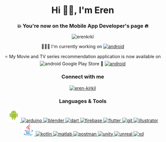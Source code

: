 <h1 align="center">Hi 💪🏻, I'm Eren</h1>
<h3 align="center">💥 You're now on the Mobile App Developer's page 🔥</h3>

<p align="center"> <img src="https://komarev.com/ghpvc/?username=erenkrkl&label=Profile%20views&color=1adb00&style=flat-square" alt="erenkrkl" /> </p>

<p align="center">👨🏻‍💻 I'm currently working on <a href="https://www.linkedin.com/company/kentkart/mycompany/" target="_blank" rel="noreferrer"> <img src="https://www.kentkart.com/wp-content/uploads/2021/01/logo.png" alt="android" width="100" height="20"/> </a></p>

<p align="center">⭐️ My Movie and TV series recommendation application is now available on <img src="https://freelogopng.com/images/all_img/1664285914google-play-logo-png.png" alt="android" width="15" height="15"/> Google Play Store 🚀 <a href="https://play.google.com/store/apps/details?id=com.erendev.fizi&hl=en&gl=US" target="_blank" rel="noreferrer"> <img src="https://play-lh.googleusercontent.com/RFjXTT1shs2CN3im83HIO_9DfSgBZd4Do_AOkULLh7vkLyvejmF_P7nbAZl2qucQjp0=w0" alt="android" width="40" height="40"/> </a></p>

<h3 align="center">Connect with me</h3>
<p align="center">
  <a href="https://linkedin.com/in/eren-kirkil" target="blank"><img align="center" src="https://raw.githubusercontent.com/rahuldkjain/github-profile-readme-generator/master/src/images/icons/Social/linked-in-alt.svg" alt="eren-kirkil" height="30" width="40" /></a>
</p>

<h3 align="center">Languages & Tools</h3>
<p align="center"> <a href="https://developer.android.com" target="_blank" rel="noreferrer"> <img src="https://raw.githubusercontent.com/devicons/devicon/master/icons/android/android-original-wordmark.svg" alt="android" width="40" height="40"/> </a> <a href="https://www.arduino.cc/" target="_blank" rel="noreferrer"> <img src="https://cdn.worldvectorlogo.com/logos/arduino-1.svg" alt="arduino" width="40" height="40"/> </a> <a href="https://www.blender.org/" target="_blank" rel="noreferrer"> <img src="https://download.blender.org/branding/community/blender_community_badge_white.svg" alt="blender" width="40" height="40"/> </a> <a href="https://dart.dev" target="_blank" rel="noreferrer"> <img src="https://www.vectorlogo.zone/logos/dartlang/dartlang-icon.svg" alt="dart" width="40" height="40"/> </a> <a href="https://firebase.google.com/" target="_blank" rel="noreferrer"> <img src="https://www.vectorlogo.zone/logos/firebase/firebase-icon.svg" alt="firebase" width="40" height="40"/> </a> <a href="https://flutter.dev" target="_blank" rel="noreferrer"> <img src="https://www.vectorlogo.zone/logos/flutterio/flutterio-icon.svg" alt="flutter" width="40" height="40"/> </a> <a href="https://git-scm.com/" target="_blank" rel="noreferrer"> <img src="https://www.vectorlogo.zone/logos/git-scm/git-scm-icon.svg" alt="git" width="40" height="40"/> </a> <a href="https://www.adobe.com/in/products/illustrator.html" target="_blank" rel="noreferrer"> <img src="https://www.vectorlogo.zone/logos/adobe_illustrator/adobe_illustrator-icon.svg" alt="illustrator" width="40" height="40"/> </a> <a href="https://www.java.com" target="_blank" rel="noreferrer"> <img src="https://raw.githubusercontent.com/devicons/devicon/master/icons/java/java-original.svg" alt="java" width="40" height="40"/> </a> <a href="https://kotlinlang.org" target="_blank" rel="noreferrer"> <img src="https://www.vectorlogo.zone/logos/kotlinlang/kotlinlang-icon.svg" alt="kotlin" width="40" height="40"/> </a> <a href="https://www.mathworks.com/" target="_blank" rel="noreferrer"> <img src="https://upload.wikimedia.org/wikipedia/commons/2/21/Matlab_Logo.png" alt="matlab" width="40" height="40"/> </a> <a href="https://postman.com" target="_blank" rel="noreferrer"> <img src="https://www.vectorlogo.zone/logos/getpostman/getpostman-icon.svg" alt="postman" width="40" height="40"/> </a> <a href="https://unity.com/" target="_blank" rel="noreferrer"> <img src="https://www.vectorlogo.zone/logos/unity3d/unity3d-icon.svg" alt="unity" width="40" height="40"/> </a> <a href="https://unrealengine.com/" target="_blank" rel="noreferrer"> <img src="https://raw.githubusercontent.com/kenangundogan/fontisto/036b7eca71aab1bef8e6a0518f7329f13ed62f6b/icons/svg/brand/unreal-engine.svg" alt="unreal" width="40" height="40"/> </a> <a href="https://www.adobe.com/products/xd.html" target="_blank" rel="noreferrer"> <img src="https://cdn.freebiesupply.com/logos/large/2x/adobe-xd-logo-png-transparent.png" alt="xd" width="40" height="40"/> </a> </p>
